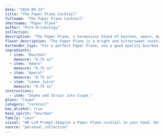 ```yaml
---
date: "2024-09-23"
title: "The Paper Plane Cocktail"
fullname: "The Paper Plane Cocktail"
shortname: "Paper Plane"
author: "Pure Drinkology"
collection:
description: "The Paper Plane, a harmonious blend of bourbon, amaro, Aperol, and lemon juice, belongs to the sour family of cocktails.  This modern classic, created by Sam Ross in 2007, is a riff on the classic Whiskey Sour, featuring the bitter complexity of amaro and Aperol. "
flavor_description: "The Paper Plane is a bright and bittersweet cocktail. The bourbon provides a warm, oaky base, while the Amaro adds herbal and bitter notes. Aperol contributes a vibrant orange flavor and a touch of sweetness, perfectly balanced by the tartness of fresh lemon juice. The result is a refreshing and complex drink with a long, lingering finish. "
bartender_tips: "For a perfect Paper Plane, use a good quality bourbon and a balanced amaro like Averna or Montenegro.  Shake well with ice to ensure proper dilution and chilling.  Use fresh lemon juice, not bottled, and make sure the Aperol is cold, too. Strain into a chilled coupe glass for a crisp, refreshing drink. "
ingredients:
  - item: "Bourbon"
    measure: "0.75 oz"
  - item: "Amaro"
    measure: "0.75 oz"
  - item: "Aperol"
    measure: "0.75 oz"
  - item: "Lemon Juice"
    measure: "0.75 oz"
instructions:
  - item: "Shake and Strain into Coupe."
glass: "Coupe"
category: "cocktail"
has_alcohol: true
base_spirit: "bourbon"
family: "sour"
visual: "## LLM Prompt:Imagine a Paper Plane cocktail in your hand. Describe its appearance in detail. Consider the following:* **Color:** What is the overall hue of the drink? Does it have any layers or gradients?* **Clarity:** Is it clear, cloudy, or opaque? Are there any visible particles?* **Texture:** Is it smooth and silky, or does it have a bit of a bite?* **Garnish:** What, if anything, is used to adorn the cocktail? How does it enhance the visual appeal? **For extra credit:** * Can you compare the color and appearance of the Paper Plane to other well-known cocktails?* How does the light play on the surface of the drink? **Remember to write your response in a descriptive and evocative way, painting a picture of this iconic cocktail with words.** "
source: "personal_collection"
---
```


